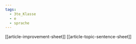 ```yaml
---
tags:
  - 3te_Klasse
  - e
  - sprache
---
```

[[article-improvement-sheet]]
[[article-topic-sentence-sheet]]